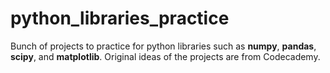 # python_libraries_practice
Bunch of projects to practice for python libraries such as **numpy**, **pandas**, **scipy**, and **matplotlib**. Original ideas of the projects are from Codecademy.
